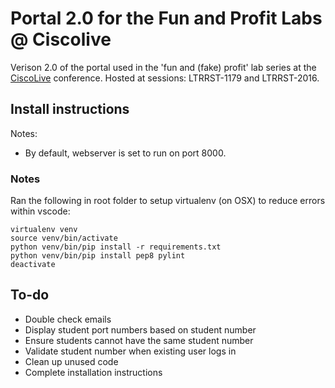 # Portal 2.0 for the Fun and Profit Labs @ Ciscolive
Verison 2.0 of the portal used in the 'fun and (fake) profit' lab series at the [CiscoLive](https://www.ciscolive.com/global/) conference. Hosted at sessions: LTRRST-1179 and LTRRST-2016.

## Install instructions
Notes:
* By default, webserver is set to run on port 8000. 

### Notes
Ran the following in root folder to setup virtualenv (on OSX) to reduce errors within vscode:
```
virtualenv venv
source venv/bin/activate
python venv/bin/pip install -r requirements.txt
python venv/bin/pip install pep8 pylint
deactivate
```

## To-do
* Double check emails
* Display student port numbers based on student number
* Ensure students cannot have the same student number
* Validate student number when existing user logs in
* Clean up unused code
* Complete installation instructions
